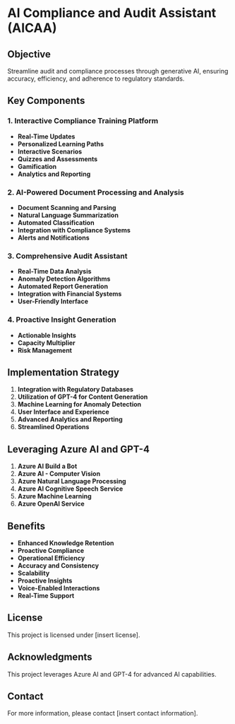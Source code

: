 # AI Compliance and Audit Assistant (AICAA)

## Objective
Streamline audit and compliance processes through generative AI, ensuring accuracy, efficiency, and adherence to regulatory standards.

## Key Components

### 1. Interactive Compliance Training Platform
- **Real-Time Updates**
- **Personalized Learning Paths**
- **Interactive Scenarios**
- **Quizzes and Assessments**
- **Gamification**
- **Analytics and Reporting**

### 2. AI-Powered Document Processing and Analysis
- **Document Scanning and Parsing**
- **Natural Language Summarization**
- **Automated Classification**
- **Integration with Compliance Systems**
- **Alerts and Notifications**

### 3. Comprehensive Audit Assistant
- **Real-Time Data Analysis**
- **Anomaly Detection Algorithms**
- **Automated Report Generation**
- **Integration with Financial Systems**
- **User-Friendly Interface**

### 4. Proactive Insight Generation
- **Actionable Insights**
- **Capacity Multiplier**
- **Risk Management**

## Implementation Strategy

1. **Integration with Regulatory Databases**
2. **Utilization of GPT-4 for Content Generation**
3. **Machine Learning for Anomaly Detection**
4. **User Interface and Experience**
5. **Advanced Analytics and Reporting**
6. **Streamlined Operations**

## Leveraging Azure AI and GPT-4

1. **Azure AI Build a Bot**
2. **Azure AI - Computer Vision**
3. **Azure Natural Language Processing**
4. **Azure AI Cognitive Speech Service**
5. **Azure Machine Learning**
6. **Azure OpenAI Service**

## Benefits

- **Enhanced Knowledge Retention**
- **Proactive Compliance**
- **Operational Efficiency**
- **Accuracy and Consistency**
- **Scalability**
- **Proactive Insights**
- **Voice-Enabled Interactions**
- **Real-Time Support**

## License
This project is licensed under [insert license].

## Acknowledgments
This project leverages Azure AI and GPT-4 for advanced AI capabilities.

## Contact
For more information, please contact [insert contact information].

